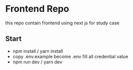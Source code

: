 # Frontend Repo 
   this repo contain frontend using next js for study case

## Start 
 - npm install / yarn install
 - copy .env.example become .env fill all credential value
 - npm run dev / yarn dev